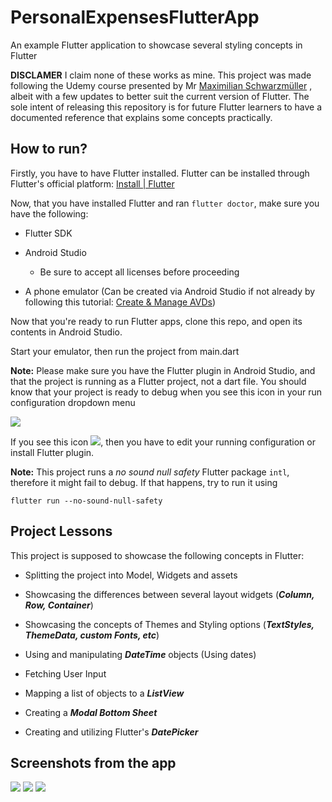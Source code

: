 # PersonalExpensesFlutterApp

 An example Flutter application to showcase several styling concepts in Flutter

**DISCLAMER** I claim none of these works as mine. This project was made following the Udemy course presented by Mr [Maximilian Schwarzmüller](https://www.udemy.com/user/academind/) , albeit with a few updates to better suit the current version of Flutter. The sole intent of releasing this repository is for future Flutter learners to have a documented reference that explains some concepts practically.

## How to run?

Firstly, you have to have Flutter installed. Flutter can be installed through Flutter's official platform: [Install | Flutter](https://docs.flutter.dev/get-started/install?gclid=CjwKCAjwp7eUBhBeEiwAZbHwkQy5-a43EsgM6SboS6GWyD1tOVQnn4KL-TLVmn5IZiV60RGrGdQI1RoConoQAvD_BwE&gclsrc=aw.ds)

Now, that you have installed Flutter and ran `flutter doctor`, make sure you have the following:

- Flutter SDK

- Android Studio
  
  - Be sure to accept all licenses before proceeding

- A phone emulator (Can be created via Android Studio if not already by following this tutorial: [Create & Manage AVDs](https://developer.android.com/studio/run/managing-avds))

Now that you're ready to run Flutter apps, clone this repo, and open its contents in Android Studio.

Start your emulator, then run the project from main.dart

**Note:** Please make sure you have the Flutter plugin in Android Studio, and that the project is running as a Flutter project, not a dart file. You should know that your project is ready to debug when you see this icon in your run configuration dropdown menu

![](https://prnt.sc/H7dWP3QAI35u)

If you see this icon  ![](https://prnt.sc/dqRPPqOGqEQV), then you have to edit your running configuration or install Flutter plugin.

**Note:** This project runs a *no sound null safety* Flutter package `intl`, therefore it might fail to debug. If that happens, try to run it using 

```
flutter run --no-sound-null-safety
```

## Project Lessons

This project is supposed to showcase the following concepts in Flutter:

* Splitting the project into Model, Widgets and assets

* Showcasing the differences between several layout widgets (***Column, Row, Container***)

* Showcasing  the concepts of Themes and Styling options (***TextStyles, ThemeData, custom Fonts, etc***)

* Using and manipulating ***DateTime*** objects (Using dates)

* Fetching User Input

* Mapping a list of objects to a ***ListView***

* Creating a ***Modal Bottom Sheet***

* Creating and utilizing Flutter's ***DatePicker***

## Screenshots from the app

![](https://prnt.sc/6QdtMXZO6xjf)
![](https://prnt.sc/-aDxL5zmG-VI)
![](https://prnt.sc/bjAzRA8uS_mP)
